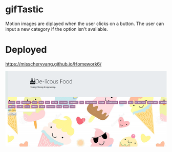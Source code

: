 # gifTastic

Motion images are diplayed when the user clicks on a button. The user can input a new category if the option isn't avaliable.

# Deployed
https://misscheryvang.github.io/Homework6/

![Psychic Game](https://github.com/misscheryvang/gifTastic/blob/master/assets/screenshot/screen.png)